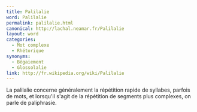 ```yaml
---
title: Palilalie
word: Palilalie
permalink: palilalie.html
canonical: http://lachal.neamar.fr/Palilalie
layout: word
categories:
  - Mot complexe
  - Rhétorique
synonyms:
  - Bégaiement
  - Glossolalie
link: http://fr.wikipedia.org/wiki/Palilalie
---
```


La palilalie concerne généralement la répétition rapide de syllabes, parfois de mots, et lorsqu'il s'agit de la répétition de segments plus complexes, on parle de paliphrasie.

